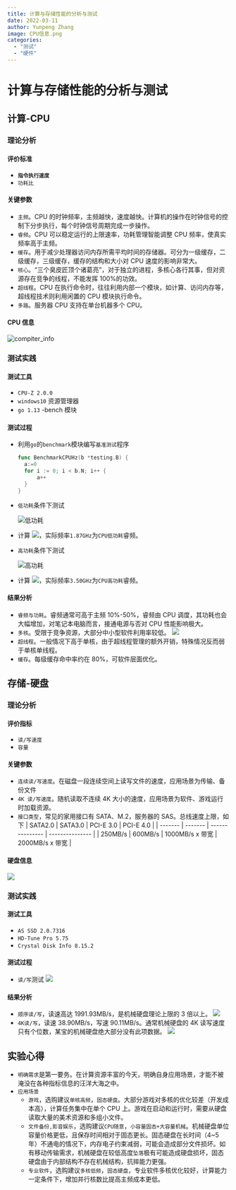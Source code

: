```yaml
---
title: 计算与存储性能的分析与测试
date: 2022-03-11
author: Yunpeng Zhang
image: CPU信息.png
categories:
  - "测试"
  - "硬件"
---
```


# 计算与存储性能的分析与测试

## 计算-CPU

### 理论分析

#### 评价标准

- **`指令执行速度`**
- `功耗比`

#### 关键参数

- `主频`。CPU 的时钟频率，主频越快，速度越快。计算机的操作在时钟信号的控制下分步执行，每个时钟信号周期完成一步操作。
- `睿频`。CPU 可以稳定运行的上限速率，功耗管理智能调整 CPU 频率，使真实频率高于主频。
- `缓存`。用于减少处理器访问内存所需平均时间的存储器。可分为一级缓存，二级缓存，三级缓存，缓存的结构和大小对 CPU 速度的影响非常大。
- `核心`。“三个臭皮匠顶个诸葛亮”，对于独立的进程，多核心各行其事，但对资源存在竞争的线程，不能发挥 100%的功效。
- `超线程`。CPU 在执行命令时，往往利用内部一个模块，如计算、访问内存等，超线程技术则利用闲置的 CPU 模块执行命令。
- `多路`。服务器 CPU 支持在单台机器多个 CPU。

#### CPU 信息

![compiter_info](CPU信息.png)

### 测试实践

#### 测试工具

- `CPU-Z 2.0.0`
- `windows10` 资源管理器
- `go 1.13` -bench 模块

#### 测试过程

- 利用`go`的`benchmark`模块编写`基准测试`程序

  ```go
  func BenchmarkCPUHz(b *testing.B) {
  	a:=0
  	for i := 0; i < b.N; i++ {
  		a++
  	}
  }
  ```

- `低功耗`条件下测试

  ![低功耗](低功耗CPU频率.png)

- 计算 ![](https://latex.codecogs.com/svg.image?\inline&space;\frac{1}{0.5350}=&space;1.87GHz)，实际频率`1.87GHz`为`CPU低功耗`睿频。
- `高功耗`条件下测试

  ![高功耗](高功耗CPU频率.png)

- 计算 ![](https://latex.codecogs.com/svg.image?\inline&space;\frac{1}{0.2859}=&space;3.50GHz)，实际频率`3.50GHz`为`CPU高功耗`睿频。

#### 结果分析

- `睿频与功耗`。睿频通常可高于主频 10%-50%，睿频由 CPU 调度，其功耗也会大幅增加，对笔记本电脑而言，接通电源与否对 CPU 性能影响极大。
- `多核`。受限于竞争资源，大部分中小型软件利用率较低。
  ![](多核.jpg)
- `超线程`。一般情况下高于单核，由于超线程管理的额外开销，特殊情况反而弱于单核单线程。
- `缓存`。每级缓存命中率约在 80%，可软件层面优化。

## 存储-硬盘

### 理论分析

#### 评价指标

- `读/写速度`
- `容量`

#### 关键参数

- `连续读/写速度`。在磁盘一段连续空间上读写文件的速度，应用场景为传输、备份文件
- `4K 读/写速度`。随机读取不连续 4K 大小的速度，应用场景为软件、游戏运行时加载资源。
- `接口类型`，常见的家用接口有 SATA、M.2，服务器的 SAS。总线速度上限，如下
  | SATA2.0 | SATA3.0 | PCI-E 3.0       | PCI-E 4.0       |
  | ------- | ------- | --------------- | --------------- |
  | 250MB/s | 600MB/s | 1000MB/s x 带宽 | 2000MB/s x 带宽 |

#### 硬盘信息

![](硬盘信息.png)

### 测试实践

#### 测试工具

- `AS SSD 2.0.7316`
- `HD-Tune Pro 5.75`
- `Crystal Disk Info 8.15.2`

#### 测试过程

- `读/写`测试
  ![](读写测试.png)

#### 结果分析

- `顺序读/写`，读速高达 1991.93MB/s，是机械硬盘理论上限的 3 倍以上。
  ![](顺序读写.png)
- `4K读/写`，读速 38.90MB/s，写速 90.11MB/s。通常机械硬盘的 4K 读写速度只有个位数，某宝的机械硬盘绝大部分没有此项数据。
  ![](4Krw.png)

## 实验心得

- `明确需求`是第一要务。在计算资源丰富的今天，明确自身应用场景，才能不被淹没在各种指标信息的汪洋大海之中。
- `应用场景`
  - `游戏`，选购建议`单核高频`，`固态硬盘`。大部分游戏对多核的优化较差（开发成本高），计算任务集中在单个 CPU 上。游戏在启动和运行时，需要从硬盘读取大量的美术资源和多组小文件。
  - `文件备份,影音娱乐`，选购建议`CPU随意`，`小容量固态+大容量机械`。机械硬盘单位容量价格更低，且保存时间相对于固态更长。固态硬盘在长时间（4~5 年）不通电的情况下，内存电子约束减弱，可能会造成部分文件损坏。如有移动传输需求，机械硬盘在较低高度`坠落`极有可能造成硬盘损坏，固态硬盘由于内部结构不存在机械结构，抗摔能力更强。
  - `专业软件`，选购建议`多核低频`，`固态硬盘`，专业软件多核优化较好，计算能力一定条件下，增加并行核数比提高主频成本更低。

